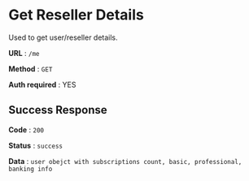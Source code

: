 # Get Reseller Details

Used to get user/reseller details.

**URL** : `/me`

**Method** : `GET`

**Auth required** : YES

## Success Response

**Code** : `200`

**Status** : `success`

**Data** : `user obejct with subscriptions count, basic, professional, banking info`